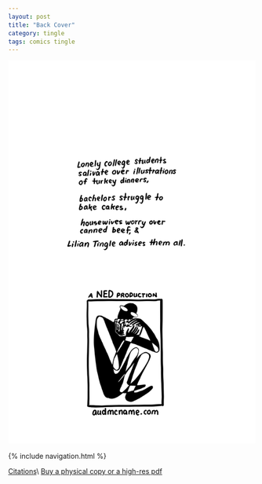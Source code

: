 ```yaml
---
layout: post
title: "Back Cover"
category: tingle
tags: comics tingle
---
```


![Cover](/assets/misstingle/17.png)

{% include navigation.html %}

[Citations](https://liliantingle.nfshost.com/zine/citations/)\\
[Buy a physical copy ](https://audmcname.bigcartel.com)[or a high-res pdf](https://audmcname.itch.io)
